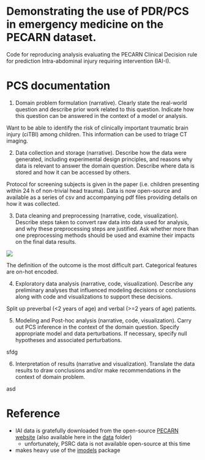 # Demonstrating the use of PDR/PCS in emergency medicine on the PECARN dataset.

Code for reproducing analysis evaluating the PECARN Clinical Decision rule for prediction Intra-abdominal injury requiring intervention (IAI-I).


# PCS documentation


1. Domain problem formulation (narrative). Clearly state the real-world question and describe prior work related to this question. Indicate how this question can be answered in the context of a model or analysis.

Want to be able to identify the risk of clinically important traumatic brain injury (ciTBI) among children. This information can be used to triage CT imaging.

2. Data collection and storage (narrative). Describe how the data were generated, including experimental design principles, and reasons why data is relevant to answer the domain question. Describe where data is stored and how it can be accessed by others.

Protocol for screening subjects is given in the paper (i.e. children presenting within 24 h of non-trivial head trauma). Data is now open-source and available as a series of csv and accompanying pdf files providing details on how it was collected.

3. Data cleaning and preprocessing (narrative, code, visualization). Describe steps taken to convert raw data into data used for analysis, and why these preprocessing steps are justified. Ask whether more than one preprocessing methods should be used and examine their impacts on the final data results.

![](reports/matched_hists.png)

The definition of the outcome is the most difficult part. Categorical features are on-hot encoded.

4. Exploratory data analysis (narrative, code, visualization). Describe any preliminary analyses that influenced modeling decisions or conclusions along with code and visualizations to support these decisions.

Split up preverbal (<2 years of age) and verbal (>=2 years of age) patients.

5. Modeling and Post-hoc analysis (narrative, code, visualization). Carry out PCS inference in the context of the domain question. Specify appropriate model and data perturbations. If necessary, specify null hypotheses and associated perturbations.

sfdg

6. Interpretation of results (narrative and visualization). Translate the data results to draw conclusions and/or make recommendations in the context of domain problem.

asd


# Reference
- IAI data is gratefully downloaded from the open-source [PECARN website](http://pecarn.org/studyDatasets/Default) (also available here in the [data](data) folder)
    - unfortunately, PSRC data is not available open-source at this time
- makes heavy use of the [imodels](https://github.com/csinva/interpretability-implementations-demos) package


